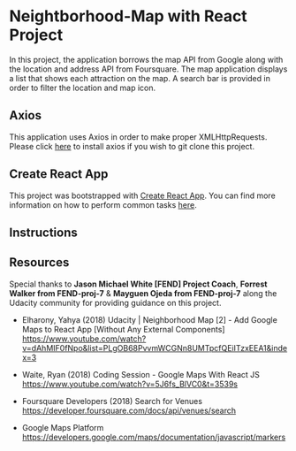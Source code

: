 # Neightborhood-Map with React Project

In this project, the application borrows the map API from Google along with the location and address API from Foursquare. The map application displays a list that shows each attraction on the map. A search bar is provided in order to filter the location and map icon. 

## Axios
This application uses Axios in order to make proper XMLHttpRequests. Please click [here](https://www.npmjs.com/package/axios) to install axios if you wish to git clone this project.

## Create React App

This project was bootstrapped with [Create React App](https://github.com/facebookincubator/create-react-app). You can find more information on how to perform common tasks [here](https://github.com/facebookincubator/create-react-app/blob/master/packages/react-scripts/template/README.md).

## Instructions


## Resources

Special thanks to **Jason Michael White [FEND] Project Coach**, **Forrest Walker from FEND-proj-7** & **Mayguen Ojeda from FEND-proj-7** along the Udacity community for providing guidance on this project.

* Elharony, Yahya (2018) Udacity | Neighborhood Map [2] - Add Google Maps to React App [Without Any External Components]
https://www.youtube.com/watch?v=dAhMIF0fNpo&list=PLgOB68PvvmWCGNn8UMTpcfQEiITzxEEA1&index=3

* Waite, Ryan (2018) Coding Session - Google Maps With React JS
https://www.youtube.com/watch?v=5J6fs_BlVC0&t=3539s

* Foursquare Developers (2018) Search for Venues
https://developer.foursquare.com/docs/api/venues/search

* Google Maps Platform https://developers.google.com/maps/documentation/javascript/markers



